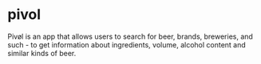 # pivol
Pivøl is an app that allows users to search for beer, brands, breweries, and such -
to get information about ingredients, volume, alcohol content and similar kinds of beer. 
